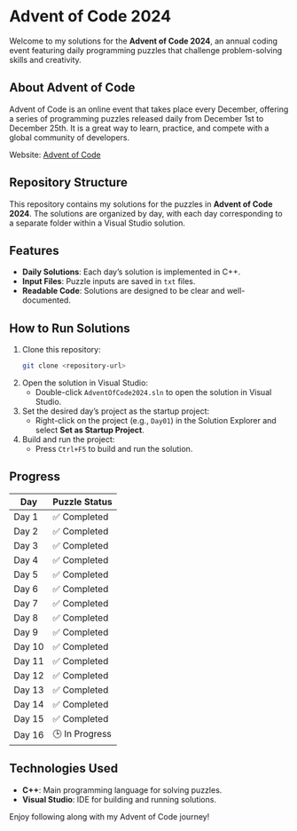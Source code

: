 # Advent of Code 2024

Welcome to my solutions for the **Advent of Code 2024**, an annual coding event featuring daily programming puzzles that challenge problem-solving skills and creativity.

## About Advent of Code
Advent of Code is an online event that takes place every December, offering a series of programming puzzles released daily from December 1st to December 25th. It is a great way to learn, practice, and compete with a global community of developers.

Website: [Advent of Code](https://adventofcode.com/)

## Repository Structure
This repository contains my solutions for the puzzles in **Advent of Code 2024**. The solutions are organized by day, with each day corresponding to a separate folder within a Visual Studio solution.


## Features
- **Daily Solutions**: Each day’s solution is implemented in C++.
- **Input Files**: Puzzle inputs are saved in `txt` files.
- **Readable Code**: Solutions are designed to be clear and well-documented.

## How to Run Solutions
1. Clone this repository:
   ```bash
   git clone <repository-url>
   ```
2. Open the solution in Visual Studio:
   - Double-click `AdventOfCode2024.sln` to open the solution in Visual Studio.
3. Set the desired day’s project as the startup project:
   - Right-click on the project (e.g., `Day01`) in the Solution Explorer and select **Set as Startup Project**.
4. Build and run the project:
   - Press `Ctrl+F5` to build and run the solution.

## Progress
| Day   | Puzzle Status |
|-------|---------------|
| Day 1 | ✅ Completed   |
| Day 2 | ✅ Completed   |
| Day 3 | ✅ Completed   |
| Day 4 | ✅ Completed   |
| Day 5 | ✅ Completed   |
| Day 6 | ✅ Completed   |
| Day 7 | ✅ Completed   |
| Day 8 | ✅ Completed   |
| Day 9 | ✅ Completed   |
| Day 10| ✅ Completed   |
| Day 11| ✅ Completed   |
| Day 12| ✅ Completed   |
| Day 13| ✅ Completed   |
| Day 14| ✅ Completed   |
| Day 15| ✅ Completed   |
| Day 16| 🕒 In Progress |

## Technologies Used
- **C++**: Main programming language for solving puzzles.
- **Visual Studio**: IDE for building and running solutions.

Enjoy following along with my Advent of Code journey! 

